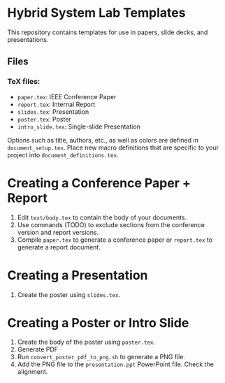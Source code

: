 # Hybrid System Lab Templates
This repository contains templates for use in papers, slide decks, and presentations.

## Files

### TeX files:

* `paper.tex`: IEEE Conference Paper
* `report.tex`: Internal Report
* `slides.tex`: Presentation
* `poster.tex`: Poster
* `intro_slide.tex`: Single-slide Presentation

Options such as title, authors, etc., as well as colors are defined in `document_setup.tex`.
Place new macro definitions that are specific to your project into `document_definitions.tex`.

# Creating a Conference Paper + Report

1. Edit `text/body.tex` to contain the body of your documents. 
2. Use commands (TODO) to exclude sections from the conference version and report versions.
3. Compile `paper.tex` to generate a conference paper or `report.tex` to generate a report document. 

# Creating a Presentation

1. Create the poster using `slides.tex`.

# Creating a Poster or Intro Slide

1. Create the body of the poster using `poster.tex`.
2. Generate PDF
3. Run `convert_poster_pdf_to_png.sh` to generate a PNG file.
4. Add the PNG file to the `presentation.ppt` PowerPoint file. Check the alignment.



